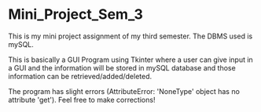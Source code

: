 # Mini_Project_Sem_3
This is my mini project assignment of my third semester.
The DBMS used is mySQL.

This is basically a GUI Program using Tkinter where a user can give input in a GUI and the information will be stored in mySQL database and those information can be retrieved/added/deleted.

The program has slight errors (AttributeError: 'NoneType' object has no attribute 'get'). Feel free to make corrections!
